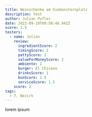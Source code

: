 ```yaml
---
title: Weinschenke am Siebensternplatz
description: Test
author: Julian Pufler
date: 2022-09-10T09:50:48.942Z
score: 1.5
testers:
  - name: Julian
    review:
      ingredientScore: 2
      timingScore: 2
      pattyScore: 2
      valueForMoneyScore: 2
      ambiente: 2
      burger: El Chicano
      drinksScore: 1
      bunScore: 2.5
      serviceScore: 1.5
    score: 2
tags:
  - 7. Bezirk
---
```

lorem ipsum